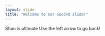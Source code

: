```yaml
---
layout: slide
title: "Welcome to our second slide!"
---
```

Shan is ultimate
Use the left arrow to go back!
